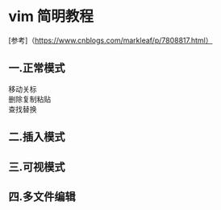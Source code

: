 # vim 简明教程

[参考]（https://www.cnblogs.com/markleaf/p/7808817.html）

## 一.正常模式
移动关标  
删除复制粘贴  
查找替换  

## 二.插入模式

## 三.可视模式

## 四.多文件编辑

